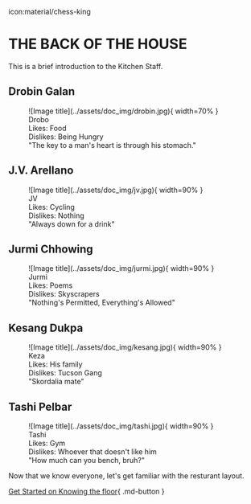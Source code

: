 icon:material/chess-king

# THE BACK OF THE HOUSE

 This is a brief introduction to the Kitchen Staff.

## Drobin Galan

<figure markdown="span" >
  ![Image title](../assets/doc_img/drobin.jpg){ width=70% }
  <figcaption> 
  Drobo 
  <br> 
  Likes: Food 
  <br> 
  Dislikes: Being Hungry 
  <br>
  "The key to a man's heart is through his stomach."
  </figcaption>
</figure>

## J.V. Arellano

<figure markdown="span" >
  ![Image title](../assets/doc_img/jv.jpg){ width=90% }
  <figcaption> 
  JV 
  <br> 
  Likes: Cycling 
  <br> 
  Dislikes: Nothing 
  <br>
  "Always down for a drink"
  </figcaption>
</figure>

## Jurmi Chhowing

<figure markdown="span" >
  ![Image title](../assets/doc_img/jurmi.jpg){ width=90% }
  <figcaption> 
  Jurmi 
  <br> 
  Likes: Poems 
  <br> 
  Dislikes: Skyscrapers 
  <br>
  "Nothing's Permitted, Everything's Allowed"
  </figcaption>
</figure>

## Kesang Dukpa

<figure markdown="span" >
  ![Image title](../assets/doc_img/kesang.jpg){ width=90% }
  <figcaption> 
  Keza
  <br> 
  Likes: His family 
  <br> 
  Dislikes: Tucson Gang 
  <br>
  "Skordalia mate"
  </figcaption>
</figure>


## Tashi Pelbar

<figure markdown="span" >
  ![Image title](../assets/doc_img/tashi.jpg){ width=90% }
  <figcaption> 
  Tashi
  <br> 
  Likes: Gym 
  <br> 
  Dislikes: Whoever that doesn't like him 
  <br>
  "How much can you bench, bruh?"
  </figcaption>
</figure>



Now that we know everyone, let's get familiar with the resturant layout.


[Get Started on Knowing the floor](../where_is_page/TheBar.md){ .md-button }
